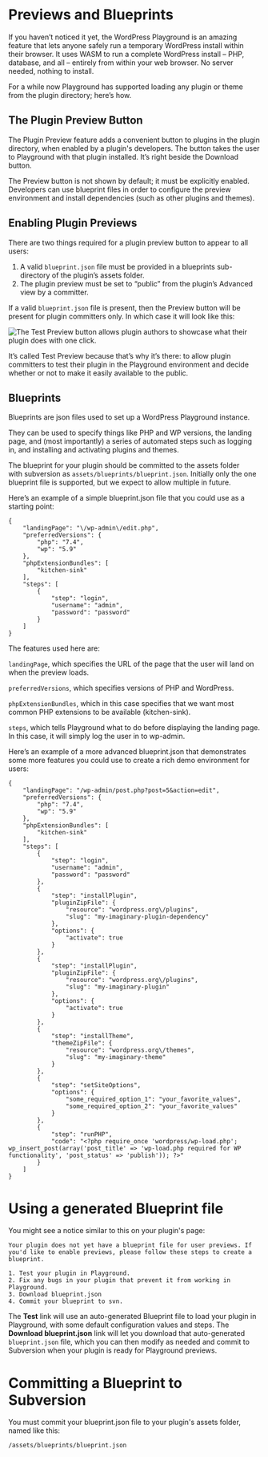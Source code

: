 # Previews and Blueprints

If you haven’t noticed it yet, the WordPress Playground is an amazing feature that lets anyone safely run a temporary WordPress install within their browser. It uses WASM to run a complete WordPress install – PHP, database, and all – entirely from within your web browser. No server needed, nothing to install.

For a while now Playground has supported loading any plugin or theme from the plugin directory; here’s how. 

## The Plugin Preview Button

The Plugin Preview feature adds a convenient button to plugins in the plugin directory, when enabled by a plugin's developers. The button takes the user to Playground with that plugin installed. It’s right beside the Download button.

The Preview button is not shown by default; it must be explicitly enabled. Developers can use blueprint files in order to configure the preview environment and install dependencies (such as other plugins and themes).

## Enabling Plugin Previews

There are two things required for a plugin preview button to appear to all users:

1. A valid `blueprint.json` file must be provided in a blueprints sub-directory of the plugin’s assets folder.
2. The plugin preview must be set to “public” from the plugin’s Advanced view by a committer.

If a valid `blueprint.json` file is present, then the Preview button will be present for plugin committers only. In which case it will look like this:

![The Test Preview button allows plugin authors to showcase what their plugin does with one click.](https://i0.wp.com/developer.wordpress.org/files/2024/03/live-preview.png?resize=554%2C140&ssl=1)

It’s called Test Preview because that’s why it’s there: to allow plugin committers to test their plugin in the Playground environment and decide whether or not to make it easily available to the public.

## Blueprints

Blueprints are json files used to set up a WordPress Playground instance. 

They can be used to specify things like PHP and WP versions, the landing page, and (most importantly) a series of automated steps such as logging in, and installing and activating plugins and themes.

The blueprint for your plugin should be committed to the assets folder with subversion as `assets/blueprints/blueprint.json`. Initially only the one blueprint file is supported, but we expect to allow multiple in future.

Here’s an example of a simple blueprint.json file that you could use as a starting point:

```
{
    "landingPage": "\/wp-admin\/edit.php",
    "preferredVersions": {
        "php": "7.4",
        "wp": "5.9"
    },
    "phpExtensionBundles": [
        "kitchen-sink"
    ],
    "steps": [
        {
            "step": "login",
            "username": "admin",
            "password": "password"
        }
    ]
}
```

The features used here are:

`landingPage`, which specifies the URL of the page that the user will land on when the preview loads.

`preferredVersions`, which specifies versions of PHP and WordPress.

`phpExtensionBundles`, which in this case specifies that we want most common PHP extensions to be available (kitchen-sink).

`steps`, which tells Playground what to do before displaying the landing page. In this case, it will simply log the user in to wp-admin.

Here’s an example of a more advanced blueprint.json that demonstrates some more features you could use to create a rich demo environment for users:

```
{
    "landingPage": "/wp-admin/post.php?post=5&action=edit",
    "preferredVersions": {
        "php": "7.4",
        "wp": "5.9"
    },
    "phpExtensionBundles": [
        "kitchen-sink"
    ],
    "steps": [
        {
            "step": "login",
            "username": "admin",
            "password": "password"
        },
        {
            "step": "installPlugin",
            "pluginZipFile": {
                "resource": "wordpress.org\/plugins",
                "slug": "my-imaginary-plugin-dependency"
            },
            "options": {
                "activate": true
            }
        },
        {
            "step": "installPlugin",
            "pluginZipFile": {
                "resource": "wordpress.org\/plugins",
                "slug": "my-imaginary-plugin"
            },
            "options": {
                "activate": true
            }
        },
        {
            "step": "installTheme",
            "themeZipFile": {
                "resource": "wordpress.org\/themes",
                "slug": "my-imaginary-theme"
            }
        },
        {
            "step": "setSiteOptions",
            "options": {
                "some_required_option_1": "your_favorite_values",
                "some_required_option_2": "your_favorite_values"
            }
        },
        {
            "step": "runPHP",
            "code": "<?php require_once 'wordpress/wp-load.php'; wp_insert_post(array('post_title' => 'wp-load.php required for WP functionality', 'post_status' => 'publish')); ?>"
        }
    ]
}
```

# Using a generated Blueprint file

You might see a notice similar to this on your plugin's page:

```
Your plugin does not yet have a blueprint file for user previews. If you'd like to enable previews, please follow these steps to create a blueprint.

1. Test your plugin in Playground.
2. Fix any bugs in your plugin that prevent it from working in Playground.
3. Download blueprint.json
4. Commit your blueprint to svn.
```

The __Test__ link will use an auto-generated Blueprint file to load your plugin in Playground, with some default configuration values and steps. The __Download blueprint.json__ link will let you download that auto-generated `blueprint.json` file, which you can then modify as needed and commit to Subversion when your plugin is ready for Playground previews.

# Committing a Blueprint to Subversion

You must commit your blueprint.json file to your plugin's assets folder, named like this:

`/assets/blueprints/blueprint.json`
